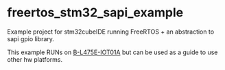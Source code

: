 # freertos_stm32_sapi_example

Example project for stm32cubeIDE running FreeRTOS + an abstraction to sapi gpio library.

This example RUNs on [B-L475E-IOT01A](https://www.st.com/en/evaluation-tools/b-l475e-iot01a.html) but can be used as a guide to use other hw platforms.
